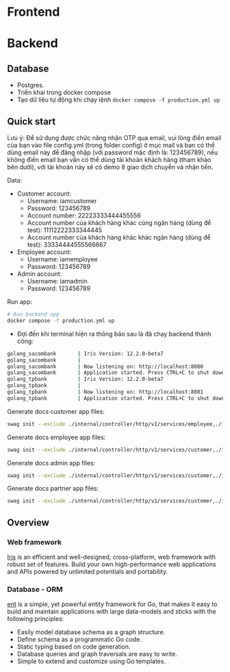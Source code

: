 # Frontend

# Backend
## Database
-   Postgres.
-   Triển khai trong docker compose
-   Tạo dữ liệu tự động khi chạy lệnh ```docker compose -f production.yml up```
## Quick start
Lưu ý: Để sử dụng được chức năng nhận OTP qua email, vui lòng điền email của bạn vào file config.yml (trong folder config) ở mục mail  và bạn có thể dùng email này để đăng nhập (với password mặc định là: 123456789), nếu không điền email bạn vẫn có thể dùng tài khoản khách hàng (tham khảo bên dưới), với tài khoản này sẽ có demo 8 giao dịch chuyển và nhận tiền.

Data:
-   Customer account:
    - Username: iamcustomer
    - Password: 123456789
    - Account number: 22223333444455556
    - Account number của khách hàng khác cùng ngân hàng (dùng để test): 11112222333344445
    - Account number của khách hàng khác khác ngân hàng (dùng để test): 33334444555566667
-   Employee account:
    - Username: iamemployee
    - Password: 123456789
-   Admin account:
    - Username: iamadmin
    - Password: 123456789

Run app:
```sh
# Run backend app
docker compose -f production.yml up
```
- Đợi đến khi terminal hiện ra thông báo sau là đã chạy backend thành công:
```sh
golang_sacombank       | Iris Version: 12.2.0-beta7
golang_sacombank       | 
golang_sacombank       | Now listening on: http://localhost:8080
golang_sacombank       | Application started. Press CTRL+C to shut down.
golang_tpbank          | Iris Version: 12.2.0-beta7
golang_tpbank          | 
golang_tpbank          | Now listening on: http://localhost:8081
golang_tpbank          | Application started. Press CTRL+C to shut down.
```

Generate docs customer app files:
```sh
swag init --exclude ./internal/controller/http/v1/services/employee,./internal/controller/http/v1/services/admin,./internal/controller/http/v1/services/partner -o ./docs/v2/customer/ --instanceName customer
```
Generate docs employee app files:
```sh
swag init --exclude ./internal/controller/http/v1/services/customer,./internal/controller/http/v1/services/admin,./internal/controller/http/v1/services/partner -o ./docs/v2/employee/ --instanceName employee
```
Generate docs admin app files:
```sh
swag init --exclude ./internal/controller/http/v1/services/customer,./internal/controller/http/v1/services/employee,./internal/controller/http/v1/services/partner -o ./docs/v2/admin/ --instanceName admin
```
Generate docs partner app files:
```sh
swag init --exclude ./internal/controller/http/v1/services/customer,./internal/controller/http/v1/services/employee,./internal/controller/http/v1/services/admin -o ./docs/v2/partner/ --instanceName partner
```

## Overview

### Web framework
[Iris](https://www.iris-go.com/) is an efficient and well-designed, cross-platform, web framework with robust set of features. Build your own high-performance web applications and APIs powered by unlimited potentials and portability.

### Database - ORM
[ent](https://entgo.io/docs/getting-started/) is a simple, yet powerful entity framework for Go, that makes it easy to build and maintain applications with large data-models and sticks with the following principles:

-   Easily model database schema as a graph structure.
-   Define schema as a programmatic Go code.
-   Static typing based on code generation.
-   Database queries and graph traversals are easy to write.
-   Simple to extend and customize using Go templates.

